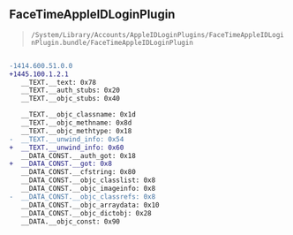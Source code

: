 ## FaceTimeAppleIDLoginPlugin

> `/System/Library/Accounts/AppleIDLoginPlugins/FaceTimeAppleIDLoginPlugin.bundle/FaceTimeAppleIDLoginPlugin`

```diff

-1414.600.51.0.0
+1445.100.1.2.1
   __TEXT.__text: 0x78
   __TEXT.__auth_stubs: 0x20
   __TEXT.__objc_stubs: 0x40

   __TEXT.__objc_classname: 0x1d
   __TEXT.__objc_methname: 0x8d
   __TEXT.__objc_methtype: 0x18
-  __TEXT.__unwind_info: 0x54
+  __TEXT.__unwind_info: 0x60
   __DATA_CONST.__auth_got: 0x18
+  __DATA_CONST.__got: 0x8
   __DATA_CONST.__cfstring: 0x80
   __DATA_CONST.__objc_classlist: 0x8
   __DATA_CONST.__objc_imageinfo: 0x8
-  __DATA_CONST.__objc_classrefs: 0x8
   __DATA_CONST.__objc_arraydata: 0x10
   __DATA_CONST.__objc_dictobj: 0x28
   __DATA.__objc_const: 0x90

```
